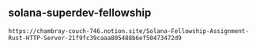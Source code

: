 ## solana-superdev-fellowship

```
https://chambray-couch-746.notion.site/Solana-Fellowship-Assignment-Rust-HTTP-Server-21f9fc39caaa805488b6ef50473472d9
```
